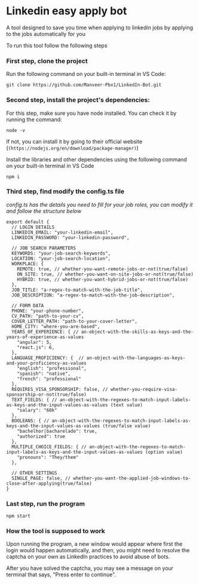 # Linkedin easy apply bot

A tool designed to save you time when applying to linkedin jobs by applying to the jobs automatically for you

To run this tool follow the following steps

### First step, clone the project


Run the following command on your built-in terminal in VS Code:

```
git clone https://github.com/Manveer-Pbx1/LinkedIn-Bot.git
```

### Second step, install the project's dependencies:

For this step, make sure you have node installed. You can check it by running the command:

```
node -v
```
If not, you can install it by going to their official website (`(https://nodejs.org/en/download/package-manager)`)

Install the libraries and other dependencies using the following command on your built-in terminal in VS Code

```
npm i
```

### Third step, find modify the config.ts file 

*config.ts has the details you need to fill for your job roles, you can modify it and follow the structure below*

```TS
export default {
  // LOGIN DETAILS
  LINKEDIN_EMAIL: "your-linkedin-email",
  LINKEDIN_PASSWORD: "your-linkedin-password",

  // JOB SEARCH PARAMETERS
  KEYWORDS: "your-job-search-keywords",
  LOCATION: "your-job-search-location",
  WORKPLACE: {
    REMOTE: true, // whether-you-want-remote-jobs-or-not(true/false)
    ON_SITE: true, // whether-you-want-on-site-jobs-or-not(true/false)
    HYBRID: true, // whether-you-want-hybrid-jobs-or-not(true/false)
  },
  JOB_TITLE: "a-regex-to-match-with-the-job-title",
  JOB_DESCRIPTION: "a-regex-to-match-with-the-job-description",

  // FORM DATA
  PHONE: "your-phone-number",
  CV_PATH: "path-to-your-cv",
  COVER_LETTER_PATH: "path-to-your-cover-letter",
  HOME_CITY: "where-you-are-based",
  YEARS_OF_EXPERIENCE: { // an-object-with-the-skills-as-keys-and-the-years-of-experience-as-values
    "angular": 5,
    "react.js": 6,
  },
  LANGUAGE_PROFICIENCY: {  // an-object-with-the-languages-as-keys-and-your-proficiency-as-values
    "english": "professional",
    "spanish": "native",
    "french": "professional"
  },
  REQUIRES_VISA_SPONSORSHIP: false, // whether-you-require-visa-sponsorship-or-not(true/false)
  TEXT_FIELDS: { // an-object-with-the-regexes-to-match-input-labels-as-keys-and-the-input-values-as-values (text value)
    "salary": "60k"
  },
  BOOLEANS: { // an-object-with-the-regexes-to-match-input-labels-as-keys-and-the-input-values-as-values (true/false value)
    "bachelhor|bacharelado": true,
    "authorized": true
  },
  MULTIPLE_CHOICE_FIELDS: { // an-object-with-the-regexes-to-match-input-labels-as-keys-and-the-input-values-as-values (option value)
    "pronouns": "They/them"
  },

  // OTHER SETTINGS
  SINGLE_PAGE: false, // whether-you-want-the-applied-job-windows-to-close-after-applying(true/false)
}
```

### Last step, run the program

  ```
  npm start
  ```

### How the tool is supposed to work

Upon running the program, a new window would appear where first the login would happen automatically, and then, you might need to resolve the captcha on your own as LinkedIn practices to avoid abuse of bots.

After you have solved the captcha, you may see a message on your terminal that says, "Press enter to continue".
